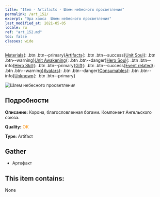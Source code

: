 ```yaml
---
title: "Item - Artifacts - Шлем небесного просветления"
permalink: /art_152/
excerpt: "Эра хаоса  Шлем небесного просветления"
last_modified_at: 2021-05-05
locale: ru
ref: "art_152.md"
toc: false
classes: wide
---
```

 [Materials](/ItemsRU/){: .btn .btn--primary}[Artifacts](/ItemsRU/Artifacts/){: .btn .btn--success}[Unit Soul](/ItemsRU/UnitSoul/){: .btn .btn--warning}[Unit Awakening](/ItemsRU/UnitAwakening/){: .btn .btn--danger}[Hero Soul](/ItemsRU/HeroSoul/){: .btn .btn--info}[Hero Skill](/ItemsRU/HeroSkill/){: .btn .btn--primary}[Gift](/ItemsRU/Gift/){: .btn .btn--success}[Event related](/ItemsRU/Events/){: .btn .btn--warning}[Avatars](/ItemsRU/Avatars/){: .btn .btn--danger}[Consumables](/ItemsRU/Consumables/){: .btn .btn--info}[Unknown](/ItemsRU/Unknown/){: .btn .btn--primary}

 ![Шлем небесного просветления](/images/t/artifact_40413.png)

## Подробности
 **Описание:** Корона, благословленная богами. Компонент Ангельского союза.

 **Quality:** <span style="color: #FF8C00">OK</span>

 **Type:** Artifact

## Gather

*    Артефакт 

## This item contains:

  None


